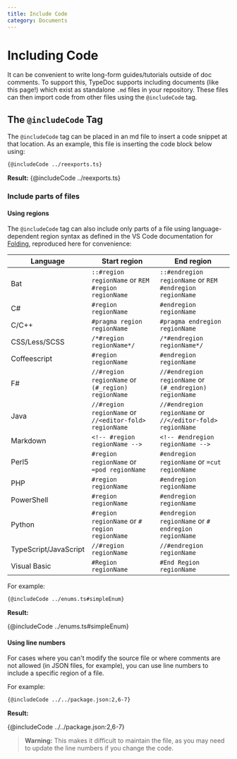 ```yaml
---
title: Include Code
category: Documents
---
```


# Including Code
It can be convenient to write long-form guides/tutorials outside of doc comments.
To support this, TypeDoc supports including documents (like this page!) which exist
as standalone `.md` files in your repository.
These files can then import code from other files using the `@includeCode` tag.

## The `@includeCode` Tag
The `@includeCode` tag can be placed in an md file to insert a code snippet at that location. As an example, this file is inserting the code block below using:

```md
{@includeCode ../reexports.ts}
```

**Result:**
{@includeCode ../reexports.ts}

### Include parts of files

#### Using regions
The `@includeCode` tag can also include only parts of a file using language-dependent region syntax as defined in the VS Code documentation for [Folding](https://code.visualstudio.com/docs/editor/codebasics#_folding), reproduced here for convenience:

Language | Start region | End region
---------|--------------|------------
Bat | `::#region regionName` or `REM #region regionName` | `::#endregion regionName` or `REM #endregion regionName`
C# | `#region regionName` | `#endregion regionName`
C/C++ | `#pragma region regionName` | `#pragma endregion regionName`
CSS/Less/SCSS | `/*#region regionName*/` | `/*#endregion regionName*/`
Coffeescript | `#region regionName` | `#endregion regionName`
F# | `//#region regionName` or `(#_region) regionName` | `//#endregion regionName` or `(#_endregion) regionName`
Java | `//#region regionName` or `//<editor-fold> regionName` | `//#endregion regionName` or `//</editor-fold> regionName`
Markdown | `<!-- #region regionName -->` | `<!-- #endregion regionName -->`
Perl5 | `#region regionName` or `=pod regionName` | `#endregion regionName` or `=cut regionName`
PHP | `#region regionName` | `#endregion regionName`
PowerShell | `#region regionName` | `#endregion regionName`
Python | `#region regionName` or `# region regionName` | `#endregion regionName` or `# endregion regionName`
TypeScript/JavaScript | `//#region regionName` | `//#endregion regionName`
Visual Basic | `#Region regionName` | `#End Region regionName`

For example:

```md
{@includeCode ../enums.ts#simpleEnum}
```

**Result:**

{@includeCode ../enums.ts#simpleEnum}

#### Using line numbers
For cases where you can't modify the source file or where comments are not allowed (in JSON files, for example), you can use line numbers to include a specific region of a file.

For example:

```md
{@includeCode ../../package.json:2,6-7}
```

**Result:**

{@includeCode ../../package.json:2,6-7}

> **Warning:** This makes it difficult to maintain the file, as you may need to update the line numbers if you change the code.
